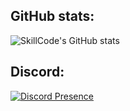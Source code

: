 ## GitHub stats:

![SkillCode's GitHub stats](https://github-readme-stats.vercel.app/api?username=zSkillCode&show_icons=true&theme=radical)

## Discord:

[![Discord Presence](https://lanyard.cnrad.dev/api/524632513214414858
                            )](https://discord.com/users/524632513214414858)
